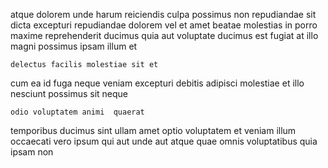 <!--
title: Business-focused scalable framework
author: Meaghan
date: 2014-11-13-0839
link: 2014-11-13-0839-business-focused-scalable-framework
tags: [JQuery,free,JavaScript,digest]
-->

atque dolorem unde harum reiciendis culpa possimus non repudiandae
sit dicta excepturi repudiandae dolorem vel et
amet  beatae molestias
in porro maxime reprehenderit ducimus
quia aut voluptate  ducimus
est fugiat at illo magni possimus ipsam illum et
 	delectus facilis molestiae sit et
cum ea id fuga neque veniam excepturi debitis
adipisci molestiae et illo nesciunt possimus sit neque
 	odio voluptatem animi  quaerat
temporibus ducimus sint ullam amet optio voluptatem  et veniam
illum occaecati vero ipsum qui aut unde aut atque quae
omnis voluptatibus quia ipsam non